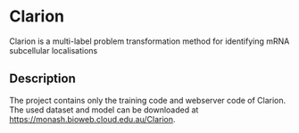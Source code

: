 # Clarion
Clarion is a multi-label problem transformation method for identifying mRNA subcellular localisations

## Description
The project contains only the training code and webserver code of Clarion. The used dataset and model can be downloaded at https://monash.bioweb.cloud.edu.au/Clarion.
